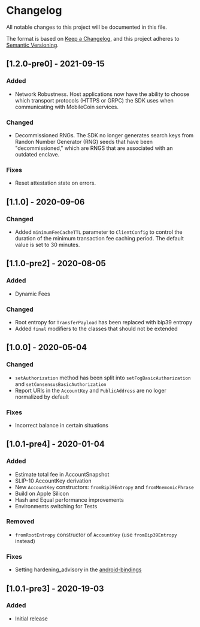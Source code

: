 # Changelog
All notable changes to this project will be documented in this file.

The format is based on [Keep a Changelog](https://keepachangelog.com/en/1.0.0/),
and this project adheres to [Semantic Versioning](https://semver.org/spec/v2.0.0.html).

## [1.2.0-pre0] - 2021-09-15
### Added
- Network Robustness. Host applications now have the ability to choose which transport protocols
  (HTTPS or GRPC) the SDK uses when communicating with MobileCoin services.

### Changed
- Decommissioned RNGs. The SDK no longer generates search keys from Randon Number Generator (RNG)
  seeds that have been "decommissioned," which are RNGS that are associated with an outdated
  enclave.

### Fixes
- Reset attestation state on errors.

## [1.1.0] - 2020-09-06
### Changed
- Added `minimumFeeCacheTTL` parameter to `ClientConfig` to control the duration of the minimum transaction fee caching period. The default value is set to 30 minutes.

## [1.1.0-pre2] - 2020-08-05
### Added
- Dynamic Fees

### Changed
- Root entropy for `TransferPayload` has been replaced with bip39 entropy
- Added `final` modifiers to the classes that should not be extended

## [1.0.0] - 2020-05-04
### Changed
- `setAuthorization` method has been split into `setFogBasicAuthorization` and `setConsensusBasicAuthorization`
- Report URIs in the `AccountKey` and `PublicAddress` are no loger normalized by default

### Fixes
- Incorrect balance in certain situations

## [1.0.1-pre4] - 2020-01-04
### Added
- Estimate total fee in AccountSnapshot 
- SLIP-10 AccountKey derivation
- New `AccountKey` constructors: `fromBip39Entropy` and `fromMnemonicPhrase`
- Build on Apple Silicon
- Hash and Equal performance improvements
- Environments switching for Tests

### Removed
- `fromRootEntropy` constructor of `AccountKey` (use `fromBip39Entropy` instead)

### Fixes
- Setting hardening_advisory in the [android-bindings](https://github.com/mobilecoinfoundation/fog/tree/master/android-bindings)

## [1.0.1-pre3] - 2020-19-03
### Added
- Initial release
